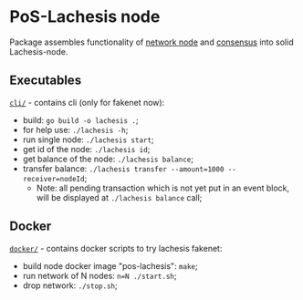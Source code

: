 # PoS-Lachesis node

Package assembles functionality of [network node](../posnode/) and [consensus](../posposet/) into solid Lachesis-node.

## Executables

[`cli/`](./cli/) - contains cli (only for fakenet now):

  - build: `go build -o lachesis .`;
  - for help use: `./lachesis -h`;
  - run single node: `./lachesis start`;
  - get id of the node: `./lachesis id`;
  - get balance of the node: `./lachesis balance`;
  - transfer balance: `./lachesis transfer --amount=1000 --receiver=nodeId`;
	- Note: all pending transaction which is not yet put in an event block, will be displayed at `./lachesis balance` call;

## Docker

[`docker/`](./docker/) - contains docker scripts to try lachesis fakenet:

  - build node docker image "pos-lachesis": `make`;
  - run network of N nodes: `n=N ./start.sh`;
  - drop network: `./stop.sh`;
